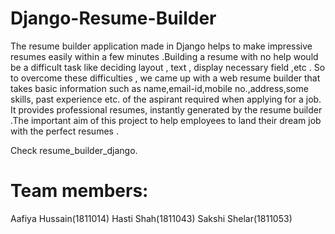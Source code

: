 # Django-Resume-Builder
The resume builder application made in Django helps to make impressive resumes easily within a few minutes .Building a resume with no help would be a difficult task like deciding layout , text , display necessary field ,etc . So to overcome these difficulties , we came up with a web resume builder that takes basic information such as name,email-id,mobile no.,address,some skills, past experience etc. of the aspirant required when applying for a job. It provides professional resumes, instantly generated by the resume builder .The important aim of this project to help employees to land their dream job with the perfect resumes .

Check resume_builder_django.
# Team members:
Aafiya Hussain(1811014)
Hasti Shah(1811043)
Sakshi Shelar(1811053)
